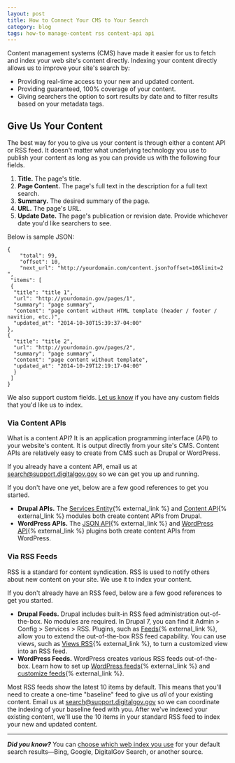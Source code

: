 ```yaml
---
layout: post
title: How to Connect Your CMS to Your Search
category: blog
tags: how-to manage-content rss content-api api
---
```


Content management systems (CMS) have made it easier for us to fetch and index your web site's content directly. Indexing your content directly allows us to improve your site's search by:

* Providing real-time access to your new and updated content. 
* Providing guaranteed, 100% coverage of your content.
* Giving searchers the option to sort results by date and to filter results based on your metadata tags.

## Give Us Your Content

The best way for you to give us your content is through either a content API or RSS feed. It doesn't matter what underlying technology you use to publish your content as long as you can provide us with the following four fields.

1. **Title.** The page's title.
1. **Page Content.** The page's full text in the description for a full text search.
1. **Summary.** The desired summary of the page.
1. **URL.** The page's URL.
1. **Update Date.** The page's publication or revision date. Provide whichever date you'd like searchers to see.

Below is sample JSON:

    {
        "total": 99,
        "offset": 10,
        "next_url": "http://yourdomain.com/content.json?offset=10&limit=2
    ",
     "items": [
     {
      "title": "title 1",
      "url": "http://yourdomain.gov/pages/1",
      "summary": "page summary",
      "content": "page content without HTML template (header / footer / navition, etc.)",
      "updated_at": "2014-10-30T15:39:37-04:00"
    },
    {
      "title": "title 2",
      "url": "http://yourdomain.gov/pages/2",
      "summary": "page summary",
      "content": "page content without template",
      "updated_at": "2014-10-29T12:19:17-04:00"
      }
     ]
    }

We also support custom fields. [Let us know](mailto:search@support.digitalgov.gov) if you have any custom fields that you'd like us to index.

### Via Content APIs

What is a content API? It is an application programming interface (API) to your website's content. It is output directly from your site's CMS. Content APIs are relatively easy to create from CMS such as Drupal or WordPress.

If you already have a content API, email us at <search@support.digitalgov.gov> so we can get you up and running. 

If you don't have one yet, below are a few good references to get you started. 

* **Drupal APIs.** The [Services Entity](https://www.drupal.org/project/services_entity){% external_link %} and [Content API](https://www.drupal.org/project/contentapi){% external_link %} modules both create content APIs from Drupal.
* **WordPress APIs.** The [JSON API](https://wordpress.org/plugins/json-api/){% external_link %} and [WordPress API](https://github.com/WP-API/WP-API){% external_link %} plugins both create content APIs from WordPress. 

### Via RSS Feeds

RSS is a standard for content syndication. RSS is used to notify others about new content on your site. We use it to index your content. 

If you don't already have an RSS feed, below are a few good references to get you started. 

* **Drupal Feeds.** Drupal includes built-in RSS feed administration out-of-the-box. No modules are required. In Drupal 7, you can find it Admin > Config > Services > RSS. Plugins, such as [Feeds](https://www.drupal.org/project/feeds){% external_link %}, allow you to extend the out-of-the-box RSS feed capability. You can use views, such as [Views RSS](https://www.drupal.org/project/views_rss){% external_link %}, to turn a customized view into an RSS feed.
* **WordPress Feeds.** WordPress creates various RSS feeds out-of-the-box. Learn how to set up [WordPress feeds](http://codex.wordpress.org/WordPress_Feeds){% external_link %} and [customize feeds](http://codex.wordpress.org/Customizing_Feeds){% external_link %}.

Most RSS feeds show the latest 10 items by default. This means that you'll need to create a one-time "baseline" feed to give us *all* of your existing content. Email us at <search@support.digitalgov.gov> so we can coordinate the indexing of your baseline feed with you. After we've indexed your existing content, we'll use the 10 items in your standard RSS feed to index your new and updated content.

---

***Did you know?*** You can [choose which web index you use](/manual/content-overview.html#choose-an-index) for your default search results&mdash;Bing, Google, DigitalGov Search, or another source.
